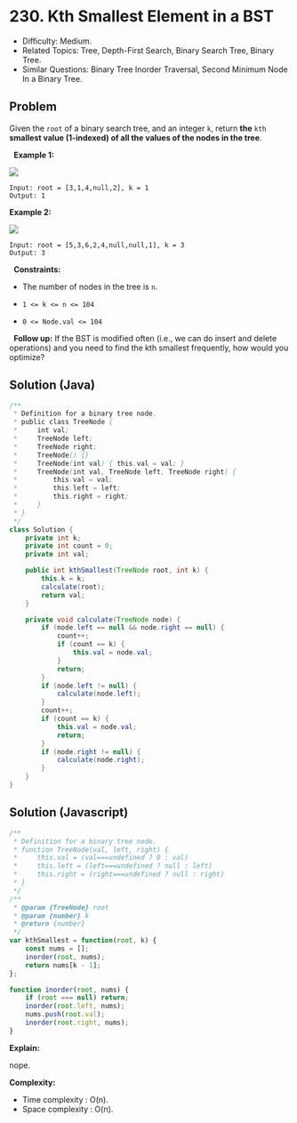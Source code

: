 # 230. Kth Smallest Element in a BST

- Difficulty: Medium.
- Related Topics: Tree, Depth-First Search, Binary Search Tree, Binary Tree.
- Similar Questions: Binary Tree Inorder Traversal, Second Minimum Node In a Binary Tree.

## Problem

Given the ```root``` of a binary search tree, and an integer ```k```, return **the** ```kth``` **smallest value (**1-indexed**) of all the values of the nodes in the tree**.

 
**Example 1:**

![](https://assets.leetcode.com/uploads/2021/01/28/kthtree1.jpg)

```
Input: root = [3,1,4,null,2], k = 1
Output: 1
```

**Example 2:**

![](https://assets.leetcode.com/uploads/2021/01/28/kthtree2.jpg)

```
Input: root = [5,3,6,2,4,null,null,1], k = 3
Output: 3
```

 
**Constraints:**


	
- The number of nodes in the tree is ```n```.
	
- ```1 <= k <= n <= 104```
	
- ```0 <= Node.val <= 104```


 
**Follow up:** If the BST is modified often (i.e., we can do insert and delete operations) and you need to find the kth smallest frequently, how would you optimize?


## Solution (Java)
```java
/**
 * Definition for a binary tree node.
 * public class TreeNode {
 *     int val;
 *     TreeNode left;
 *     TreeNode right;
 *     TreeNode() {}
 *     TreeNode(int val) { this.val = val; }
 *     TreeNode(int val, TreeNode left, TreeNode right) {
 *         this.val = val;
 *         this.left = left;
 *         this.right = right;
 *     }
 * }
 */
class Solution {
    private int k;
    private int count = 0;
    private int val;

    public int kthSmallest(TreeNode root, int k) {
        this.k = k;
        calculate(root);
        return val;
    }

    private void calculate(TreeNode node) {
        if (node.left == null && node.right == null) {
            count++;
            if (count == k) {
                this.val = node.val;
            }
            return;
        }
        if (node.left != null) {
            calculate(node.left);
        }
        count++;
        if (count == k) {
            this.val = node.val;
            return;
        }
        if (node.right != null) {
            calculate(node.right);
        }
    }
}
```

## Solution (Javascript)

```javascript
/**
 * Definition for a binary tree node.
 * function TreeNode(val, left, right) {
 *     this.val = (val===undefined ? 0 : val)
 *     this.left = (left===undefined ? null : left)
 *     this.right = (right===undefined ? null : right)
 * }
 */
/**
 * @param {TreeNode} root
 * @param {number} k
 * @return {number}
 */
var kthSmallest = function(root, k) {
    const nums = [];
    inorder(root, nums);
    return nums[k - 1];
};

function inorder(root, nums) {
    if (root === null) return;
    inorder(root.left, nums);
    nums.push(root.val);
    inorder(root.right, nums);
}
```

**Explain:**

nope.

**Complexity:**

* Time complexity : O(n).
* Space complexity : O(n).
